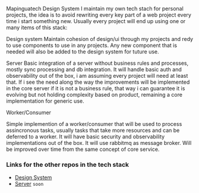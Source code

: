 Mapinguatech Design System
I maintain my own tech stach for personal projects, the idea is to avoid rewriting every key part of a web project every time i start something new. Usually every project will end up using one or many items of this stack:

Design system Maintain cohesion of design/ui through my projects and redy to use components to use in any projects. Any new component that is needed will also be added to the design system for tuture use.

Server Basic integration of a server without business rules and processes, mostly sync processing and db integration. It will handle basic auth and observability 
out of the box, i am assuming every project will need at least that. If i see the need along the way the improvements will be implemented in the core server if it is not 
a business rule, that way i can guarantee it is evolving but not holding complexity based on product, remaining a core implementation for generic use.

Worker/Consumer

Simple implemention of a worker/consumer that will be used to process assincronous tasks, usually tasks that take more resources and can be deferred to a worker. 
It will have basic security and observability implementations out of the box. It will use rabbitmq as message broker. Will be improved over time from the same concept of core service.


### Links for the other repos in the tech stack

- [Design System](https://github.com/caiocampoos/mapinguatech-design-system)
- [Server]() `soon`

